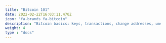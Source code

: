 ```yaml
---
title: "Bitcoin 101"
date: 2022-02-22T16:03:11.470Z
icon: "fa-brands fa-bitcoin"
description: "Bitcoin basics: keys, transactions, change addresses, unspent outputs (UTXOs), etc."
weight: 4
type : "docs"
---
```

